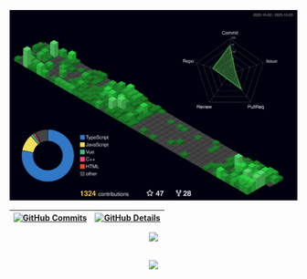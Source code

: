 ![Status](./profile-3d-contrib/profile-night-green.svg)

| [![GitHub Commits](http://github-profile-summary-cards.vercel.app/api/cards/productive-time?username=sanricl&theme=dracula&utcOffset=-3)](https://github.com/vn7n24fzkq/github-profile-summary-cards) | [![GitHub Details](http://github-profile-summary-cards.vercel.app/api/cards/profile-details?username=sanricl&theme=dracula)](https://github.com/vn7n24fzkq/github-profile-summary-cards) |
| ----------------------------------------------------------------------------------------------------------------------------------------------------------------------------------------------------- | ---------------------------------------------------------------------------------------------------------------------------------------------------------------------------------------- |

  <div align="center" >
<a href="https://skillicons.dev"   >
  <img src="https://skillicons.dev/icons?i=git,typescript,next,nodejs,express,docker,github,materialui,linux,styledcomponents,vercel,vite,mongodb,postgres" />
</a>
  <br />

  </div>

##

   <div align="center" >
     <img src="https://github-profile-trophy.vercel.app/?username=sanricl&row=1&column=6&theme=dracula&margin-w=15&margin-h=15"/>
  </div>
